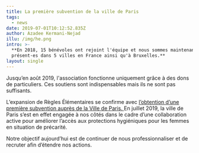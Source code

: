 ```yaml
---
title: La première subvention de la ville de Paris
tags:
  - news
date: 2019-07-01T10:12:52.835Z
author: Azadee Kermani-Nejad
illu: /img/he.png
intro: >-
  **En 2018, 15 bénévoles ont rejoint l'équipe et nous sommes maintenant
  présent·es dans 5 villes en France ainsi qu'à Bruxelles.**
layout: single
---
```

Jusqu’en août 2019, l'association fonctionne uniquement grâce à des dons de particuliers. Ces soutiens sont indispensables mais ils ne sont pas suffisants.

L’expansion de Règles Élémentaires se confirme avec [l’obtention d’une première subvention auprès de la Ville de Paris. ](https://www.paris.fr/pages/un-engagement-elementaire-contre-la-precarite-menstruelle-7517) En juillet 2019, la ville de Paris s’est en effet engagée à nos côtés dans le cadre d’une collaboration active pour améliorer l’accès aux protections hygiéniques pour les femmes en situation de précarité. 

Notre objectif aujourd’hui est de continuer de nous professionnaliser et de recruter afin d’étendre nos actions.
